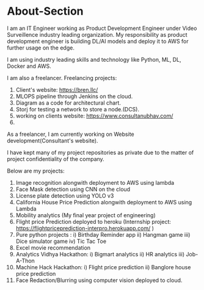 # About-Section

I am an IT Engineer working as Product Development Engineer under Video Surveillence industry leading organization.
My responsibility as product development engineer is building DL/AI models and deploy it to AWS for further usage on the edge.

I am using industry leading skills and technology like Python, ML, DL, Docker and AWS.

I am also a freelancer.
Freelancing projects:
1) Client's website: https://bren.llc/
2) MLOPS pipeline through Jenkins on the cloud.
3) Diagram as a code for architectural chart.
4) Storj for testing a network to store a node.(DCS).
5) working on clients website: https://www.consultanubhav.com/
6) 
As a freelancer, I am currently working on Website development(Consultant's website).

I have kept many of my project repositories as private due to the matter of project confidentiality of the company.

Below are my projects:

1) Image recognition alongwith deployment to AWS using lambda
2) Face Mask detection using CNN on the cloud
3) License plate detection using YOLO v3
4) California House Price Prediction alongwith deployment to AWS using Lambda
5) Mobility analytics (My final year project of engineering)
6) Flight price Prediction deployed to heroku (Internship project: https://flightpriceprediction-interpro.herokuapp.com/ )
7) Pure python projects : i)   Birthday Reminder app
                          ii)  Hangman game
                          iii) Dice simulator game
                          iv)  Tic Tac Toe
8) Excel movie recommendation 
9) Analytics Vidhya Hackathon: i) Bigmart analytics
                               ii) HR analytics
                               iii) Job-A-Thon
10) Machine Hack Hackathon: i) Flight price prediction
                            ii) Banglore house price prediction     
11) Face Redaction/Blurring using computer vision deployed to cloud.
